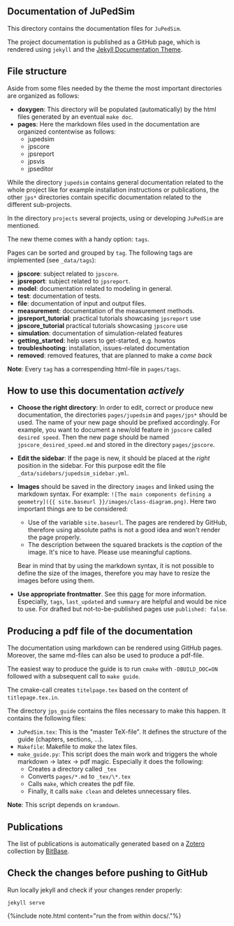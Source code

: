 ## Documentation of JuPedSim
This directory contains the documentation files for `JuPedSim`.

The project documentation is published as a GitHub page, which is rendered using `jekyll` and the [Jekyll Documentation Theme](https://idratherbewriting.com/documentation-theme-jekyll/).


## File structure

Aside from some files needed by the theme the most important directories are organized as follows:

- **doxygen**: This directory will be populated (automatically) by the html files generated by an eventual `make doc`.
- **pages**: Here the markdown files used in the documentation are organized contentwise as follows:
   - jupedsim
   - jpscore
   - jpsreport
   - jpsvis
   - jpseditor

While the directory `jupedsim` contains general documentation related to the whole project like for example installation instructions or publications,
the other `jps*` directories contain specific documentation related to the different sub-projects.

In the directory `projects` several projects, using or developing `JuPedSim` are mentioned.

The new theme comes with a handy option: `tags`.

Pages can be sorted and grouped by `tag`. The following tags are implemented (see `_data/tags`):
  - **jpscore**: subject related to `jpscore`.
  - **jpsreport**: subject related to `jpsreport`.
  - **model**: documentation related to modeling in general.
  - **test**: documentation of tests.
  - **file**: documentation of input and output files.
  - **measurement**: documentation of the measurement methods.
  - **jpsreport_tutorial**: practical tutorials showcasing `jpsreport` use
  - **jpscore_tutorial** practical tutorials showcasing `jpscore` use
  - **simulation**: documentation of simulation-related features
  - **getting_started**: help users to get-started, e.g. howtos
  - **troubleshooting**: installation, issues-related documentation
  - **removed**: removed features, that are planned to make a *come back*

**Note**: Every `tag` has a correspending html-file in `pages/tags`.

## How to use this documentation *actively*

- **Choose the right directory**: In order to edit, correct or produce new documentation,
  the directories `pages/jupedsim` and `pages/jps*` should be used. The name of your new page should be prefixed accordingly.
  For example, you want to document a new/old feature in `jpscore` called `desired speed`.
  Then the new page should be named `jpscore_desired_speed.md` and stored in the directory `pages/jpscore`.

- **Edit the sidebar**: If the page is new, it should be placed at the *right* position in the sidebar.
  For this purpose edit the file ` _data/sidebars/jupedsim_sidebar.yml`.

- **Images** should be saved in the directory `images` and linked using the markdown syntax.
  For example: `![The main components defining a geometry]({{ site.baseurl }}/images/class-diagram.png)`.
  Here two important things are to be considered:
  - Use of the variable `site.baseurl`. The pages are rendered by GitHub, therefore using absolute paths is not a good idea and won't render the page properly.
  - The description between the squared brackets is the *caption* of the image. It's nice to have. Please use meaningful captions.

  Bear in mind that by using the markdown syntax, it is not possible to define the size of the images, therefore you may have to resize the images before using them.

- **Use appropriate frontmatter**. See this [page](https://idratherbewriting.com/documentation-theme-jekyll/mydoc_pages.html) for more information.
  Especially, `tags`, `last_updated` and `summary` are helpful and would be nice to use.
  For drafted but not-to-be-published pages use `published: false`.

## Producing a pdf file of the documentation

The documentation using markdown can be rendered using GitHub pages.
Moreover, the same md-files can also be used to produce a pdf-file.

The easiest way to produce the guide is to run `cmake` with `-DBUILD_DOC=ON` followed with a subsequent call to `make guide`.

The cmake-call creates `titelpage.tex` based on the content of `titlepage.tex.in`.


The directory `jps_guide` contains the files necessary to make this happen.
It contains the following files:

- `JuPedSim.tex`: This is the "master TeX-file". It defines the structure of the guide (chapters, sections, ...).
- `Makefile`: Makefile to *make* the latex files.
- `make_guide.py`: This script does the main work and triggers the whole markdown -> latex -> pdf magic. Especially it does the following:
  - Creates a directory called `_tex`
  - Converts `pages/*.md` to `_tex/\*.tex`
  - Calls `make`, which creates the pdf file.
  - Finally, it calls `make clean` and deletes unnecessary files.


**Note**: This script depends on `kramdown`.

## Publications

The list of publications is automatically generated based on a [Zotero](https://www.zotero.org/jupedsim/items) collection by [BitBase](https://bibbase.org/).

## Check the changes before pushing to GitHub

Run locally jekyll and check if your changes render properly:
```
jekyll serve
```
{%include note.html content="run the from within docs/."%}
